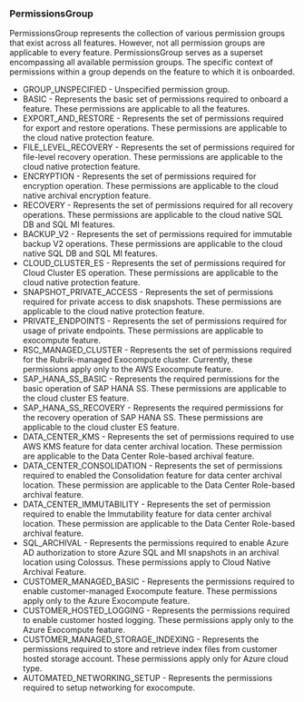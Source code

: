 ### PermissionsGroup
PermissionsGroup represents the collection of various permission groups that
exist across all features. However, not all permission groups are applicable
to every feature. PermissionsGroup serves as a superset encompassing all
available permission groups. The specific context of permissions within a
group depends on the feature to which it is onboarded.

- GROUP_UNSPECIFIED - Unspecified permission group.
- BASIC - Represents the basic set of permissions required to onboard a feature.
These permissions are applicable to all the features.
- EXPORT_AND_RESTORE - Represents the set of permissions required for export and restore
operations. These permissions are applicable to the cloud native
protection feature.
- FILE_LEVEL_RECOVERY - Represents the set of permissions required for file-level recovery
operation. These permissions are applicable to the cloud native
protection feature.
- ENCRYPTION - Represents the set of permissions required for encryption
operation. These permissions are applicable to the cloud native archival
encryption feature.
- RECOVERY - Represents the set of permissions required for all recovery
operations. These permissions are applicable to the cloud native
SQL DB and SQL MI features.
- BACKUP_V2 - Represents the set of permissions required for immutable backup V2
operations. These permissions are applicable to the cloud native SQL DB
and SQL MI features.
- CLOUD_CLUSTER_ES - Represents the set of permissions required for Cloud Cluster ES
operation. These permissions are applicable to the cloud native
protection feature.
- SNAPSHOT_PRIVATE_ACCESS - Represents the set of permissions required for private access to disk
snapshots. These permissions are applicable to the cloud native
protection feature.
- PRIVATE_ENDPOINTS - Represents the set of permissions required for usage of private
endpoints. These permissions are applicable to exocompute feature.
- RSC_MANAGED_CLUSTER - Represents the set of permissions required for the Rubrik-managed
Exocompute cluster. Currently, these permissions apply only to the
AWS Exocompute feature.
- SAP_HANA_SS_BASIC - Represents the required permissions for the basic operation of
SAP HANA SS. These permissions are applicable to the cloud cluster ES
feature.
- SAP_HANA_SS_RECOVERY - Represents the required permissions for the recovery operation of
SAP HANA SS. These permissions are applicable to the cloud cluster ES
feature.
- DATA_CENTER_KMS - Represents the set of permissions required to use AWS KMS feature for
data center archival location.
These permission are applicable to the Data Center Role-based archival
feature.
- DATA_CENTER_CONSOLIDATION - Represents the set of permissions required to enabled the Consolidation
feature for data center archival location.
These permission are applicable to the Data Center Role-based archival
feature.
- DATA_CENTER_IMMUTABILITY - Represents the set of permission required to enable the Immutability feature
for data center archival location.
These permission are applicable to the Data Center Role-based archival
feature.
- SQL_ARCHIVAL - Represents the permissions required to enable Azure AD authorization to
store Azure SQL and MI snapshots in an archival location using Colossus.
These permissions apply to Cloud Native Archival Feature.
- CUSTOMER_MANAGED_BASIC - Represents the permissions required to enable customer-managed Exocompute feature.
These permissions apply only to the Azure Exocompute feature.
- CUSTOMER_HOSTED_LOGGING - Represents the permissions required to enable customer hosted logging.
These permissions apply only to the Azure Exocompute feature.
- CUSTOMER_MANAGED_STORAGE_INDEXING - Represents the permissions required to store and retrieve index files
from customer hosted storage account.
These permissions apply only for Azure cloud type.
- AUTOMATED_NETWORKING_SETUP - Represents the permissions required to setup networking for exocompute.
